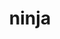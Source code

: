 ---
title: "ninja"
layout: cache
categories: [package, develop]
meta: {"compilers": ["apple-clang@=16.0.0", "gcc@=10.2.1", "gcc@=10.5.0", "gcc@=11.1.0", "gcc@=11.4.0", "gcc@=12.3.0", "gcc@=13.2.0", "gcc@=13.3.0", "gcc@=7.3.1", "gcc@=7.5.0", "gcc@=9.4.0", "oneapi@=2024.2.1"], "num_specs": 176, "num_specs_by_stack": {"aws-isc": 2, "aws-isc-aarch64": 2, "data-vis-sdk": 4, "developer-tools": 4, "developer-tools-aarch64-linux-gnu": 3, "developer-tools-darwin": 3, "developer-tools-manylinux2014": 1, "developer-tools-x86_64_v3-linux-gnu": 3, "e4s": 24, "e4s-neoverse-v2": 16, "e4s-neoverse_v1": 10, "e4s-oneapi": 20, "e4s-power": 4, "e4s-rocm-external": 8, "gpu-tests": 15, "hep": 8, "ml-darwin-aarch64-mps": 12, "ml-linux-aarch64-cpu": 16, "ml-linux-aarch64-cuda": 16, "ml-linux-x86_64-cpu": 16, "ml-linux-x86_64-cuda": 16, "ml-linux-x86_64-rocm": 16, "radiuss": 12, "root": 176, "tutorial": 12}, "oss": ["amzn2", "centos7", "rhel8", "sequoia", "ubuntu18.04", "ubuntu20.04", "ubuntu22.04", "ubuntu24.04"], "platforms": ["darwin", "linux"], "stacks": ["aws-isc", "aws-isc-aarch64", "data-vis-sdk", "developer-tools", "developer-tools-aarch64-linux-gnu", "developer-tools-darwin", "developer-tools-manylinux2014", "developer-tools-x86_64_v3-linux-gnu", "e4s", "e4s-neoverse-v2", "e4s-neoverse_v1", "e4s-oneapi", "e4s-power", "e4s-rocm-external", "gpu-tests", "hep", "ml-darwin-aarch64-mps", "ml-linux-aarch64-cpu", "ml-linux-aarch64-cuda", "ml-linux-x86_64-cpu", "ml-linux-x86_64-cuda", "ml-linux-x86_64-rocm", "radiuss", "root", "tutorial"], "targets": ["aarch64", "neoverse_v1", "neoverse_v2", "ppc64le", "x86_64_v3"], "versions": ["1.11.1", "1.12.0", "1.12.1"]}
spec_details: [{"compiler": "gcc@=11.4.0", "hash": "2anl7jgqnapmew7paycbtbt73eiuy7js", "os": "ubuntu22.04", "platform": "linux", "size": "-", "stacks": ["e4s-neoverse-v2", "root"], "target": "neoverse_v2", "variants": ["build_system=generic", "patches=93f4bb3", "+re2c"], "versions": ["1.12.1"]}, {"compiler": "gcc@=11.4.0", "hash": "2chhzlo446qybd2doucdmdsl3xda6zia", "os": "ubuntu22.04", "platform": "linux", "size": "-", "stacks": ["e4s", "e4s-rocm-external", "root", "tutorial"], "target": "x86_64_v3", "variants": ["build_system=generic", "patches=93f4bb3", "+re2c"], "versions": ["1.12.1"]}, {"compiler": "oneapi@=2024.2.1", "hash": "2eg3pyrex6n6zgxrm5i3y26p5rdvmfye", "os": "ubuntu22.04", "platform": "linux", "size": "-", "stacks": ["e4s-oneapi", "root"], "target": "x86_64_v3", "variants": ["build_system=generic", "patches=93f4bb3", "+re2c"], "versions": ["1.12.1"]}, {"compiler": "gcc@=11.4.0", "hash": "2frwtparjuotbu4eml2gqyzx5zbewvj7", "os": "ubuntu22.04", "platform": "linux", "size": "-", "stacks": ["e4s-neoverse-v2", "root"], "target": "neoverse_v2", "variants": ["build_system=generic", "patches=93f4bb3", "+re2c"], "versions": ["1.12.1"]}, {"compiler": "gcc@=9.4.0", "hash": "2lducuohvklwqekxpijhu6p7qliljoe6", "os": "ubuntu20.04", "platform": "linux", "size": "-", "stacks": ["e4s-power", "root"], "target": "ppc64le", "variants": ["build_system=generic", "patches=93f4bb3", "+re2c"], "versions": ["1.12.1"]}, {"compiler": "gcc@=7.5.0", "hash": "2oylbszhmlu6jths5ylzvegnjwj3i3ue", "os": "ubuntu18.04", "platform": "linux", "size": "-", "stacks": ["radiuss", "root"], "target": "x86_64_v3", "variants": ["build_system=generic", "patches=93f4bb3", "+re2c"], "versions": ["1.12.1"]}, {"compiler": "gcc@=11.4.0", "hash": "2rrflzfki575s5ozqpi73ubpnomshpgo", "os": "ubuntu22.04", "platform": "linux", "size": "-", "stacks": ["e4s", "e4s-rocm-external", "root", "tutorial"], "target": "x86_64_v3", "variants": ["build_system=generic", "patches=93f4bb3", "+re2c"], "versions": ["1.12.1"]}, {"compiler": "gcc@=10.2.1", "hash": "2vzc6bloxmxjovgcdg3pbudlvdhx36tt", "os": "centos7", "platform": "linux", "size": "-", "stacks": ["developer-tools-manylinux2014", "root"], "target": "x86_64_v3", "variants": ["build_system=generic", "+re2c"], "versions": ["1.12.1"]}, {"compiler": "gcc@=11.4.0", "hash": "2wmppgwfcffkhx2p6mcmkz3m4jhnbqtd", "os": "ubuntu22.04", "platform": "linux", "size": "-", "stacks": ["e4s", "e4s-rocm-external", "root", "tutorial"], "target": "x86_64_v3", "variants": ["build_system=generic", "patches=93f4bb3", "+re2c"], "versions": ["1.12.1"]}, {"compiler": "gcc@=11.4.0", "hash": "2xd5eg7x6o3tbjoyar2w6ilb3vf5m3ut", "os": "ubuntu22.04", "platform": "linux", "size": "-", "stacks": ["hep", "root"], "target": "x86_64_v3", "variants": ["build_system=generic", "+re2c"], "versions": ["1.11.1"]}, {"compiler": "apple-clang@=16.0.0", "hash": "2zmxwwzovaegad76apxwk6arm4eolcxf", "os": "sequoia", "platform": "darwin", "size": "-", "stacks": ["developer-tools-darwin", "ml-darwin-aarch64-mps", "root"], "target": "aarch64", "variants": ["build_system=generic", "patches=93f4bb3", "+re2c"], "versions": ["1.12.1"]}, {"compiler": "gcc@=11.4.0", "hash": "32v463w5byllbyi3xri43wlolkaqnk53", "os": "ubuntu22.04", "platform": "linux", "size": "-", "stacks": ["e4s-neoverse_v1", "root"], "target": "neoverse_v1", "variants": ["build_system=generic", "+re2c"], "versions": ["1.12.1"]}, {"compiler": "gcc@=7.5.0", "hash": "3kkbtuyprbcnd7fiud2jgxqnmpjmtnci", "os": "ubuntu18.04", "platform": "linux", "size": "-", "stacks": ["radiuss", "root"], "target": "x86_64_v3", "variants": ["build_system=generic", "patches=93f4bb3", "+re2c"], "versions": ["1.12.1"]}, {"compiler": "gcc@=11.4.0", "hash": "3tnasakam7vyskxlur3uxzk7r2aqm7l6", "os": "ubuntu22.04", "platform": "linux", "size": "-", "stacks": ["e4s", "root"], "target": "x86_64_v3", "variants": ["build_system=generic", "patches=93f4bb3", "+re2c"], "versions": ["1.12.1"]}, {"compiler": "gcc@=13.2.0", "hash": "3xnmy6f7d66ysafpulhujurxigxy4zks", "os": "ubuntu24.04", "platform": "linux", "size": "-", "stacks": ["ml-linux-x86_64-cpu", "ml-linux-x86_64-cuda", "ml-linux-x86_64-rocm", "root"], "target": "x86_64_v3", "variants": ["build_system=generic", "patches=93f4bb3", "+re2c"], "versions": ["1.12.1"]}, {"compiler": "gcc@=12.3.0", "hash": "43wxfcesm3hgctgx5urtx3eii5gyswrf", "os": "ubuntu22.04", "platform": "linux", "size": "-", "stacks": ["root", "tutorial"], "target": "x86_64_v3", "variants": ["build_system=generic", "patches=93f4bb3", "+re2c"], "versions": ["1.12.1"]}, {"compiler": "gcc@=11.1.0", "hash": "44avfsjbaj3mukhb323zyg33sdnrbe36", "os": "ubuntu20.04", "platform": "linux", "size": "-", "stacks": ["gpu-tests", "root"], "target": "x86_64_v3", "variants": ["build_system=generic", "+re2c"], "versions": ["1.11.1"]}, {"compiler": "gcc@=11.4.0", "hash": "4ggyu2lpylwvsbr3jbcttnaftszwhqvn", "os": "ubuntu22.04", "platform": "linux", "size": "-", "stacks": ["e4s", "root"], "target": "x86_64_v3", "variants": ["build_system=generic", "patches=93f4bb3", "+re2c"], "versions": ["1.12.1"]}, {"compiler": "gcc@=11.1.0", "hash": "4niopforue6geuanbosjviw5n6s7j4ck", "os": "ubuntu20.04", "platform": "linux", "size": "-", "stacks": ["gpu-tests", "root"], "target": "x86_64_v3", "variants": ["build_system=generic", "+re2c"], "versions": ["1.11.1"]}, {"compiler": "gcc@=11.1.0", "hash": "4u5mi4dbqcnznqqyhhrd2zas2fkorpow", "os": "ubuntu20.04", "platform": "linux", "size": "-", "stacks": ["gpu-tests", "root"], "target": "x86_64_v3", "variants": ["build_system=generic", "+re2c"], "versions": ["1.11.1"]}, {"compiler": "gcc@=11.4.0", "hash": "4y34giv2z52w2dadaaewhvwzr5aboipl", "os": "ubuntu22.04", "platform": "linux", "size": "-", "stacks": ["e4s", "root"], "target": "x86_64_v3", "variants": ["build_system=generic", "patches=93f4bb3", "+re2c"], "versions": ["1.12.1"]}, {"compiler": "gcc@=7.3.1", "hash": "5yemoqmo6xxr5egooj2lbcwppdohmsiw", "os": "amzn2", "platform": "linux", "size": "-", "stacks": ["aws-isc-aarch64", "root"], "target": "aarch64", "variants": ["build_system=generic", "patches=93f4bb3", "+re2c"], "versions": ["1.12.1"]}, {"compiler": "gcc@=11.1.0", "hash": "5zqxibhwtiyzj7g3wo2wav3bo3mozlkr", "os": "ubuntu20.04", "platform": "linux", "size": "-", "stacks": ["gpu-tests", "root"], "target": "x86_64_v3", "variants": ["build_system=generic", "+re2c"], "versions": ["1.11.1"]}, {"compiler": "gcc@=7.5.0", "hash": "72bvhnxd2hl2tzo2xymw63t4vh53q5q5", "os": "ubuntu18.04", "platform": "linux", "size": "-", "stacks": ["radiuss", "root"], "target": "x86_64_v3", "variants": ["build_system=generic", "patches=93f4bb3", "+re2c"], "versions": ["1.12.1"]}, {"compiler": "gcc@=7.5.0", "hash": "7ki5ox5rkuurvlnxrocegfiioddiozka", "os": "ubuntu18.04", "platform": "linux", "size": "-", "stacks": ["radiuss", "root"], "target": "x86_64_v3", "variants": ["build_system=generic", "patches=93f4bb3", "+re2c"], "versions": ["1.12.1"]}, {"compiler": "gcc@=7.5.0", "hash": "7o6g2tinoqsivfqasqqsgxsbk4bn7qbe", "os": "ubuntu18.04", "platform": "linux", "size": "-", "stacks": ["developer-tools", "root"], "target": "x86_64_v3", "variants": ["build_system=generic", "+re2c"], "versions": ["1.12.0"]}, {"compiler": "gcc@=13.2.0", "hash": "7pnq5gyxkh2pb3twexdvrmqgfc5p2ewj", "os": "ubuntu24.04", "platform": "linux", "size": "-", "stacks": ["ml-linux-x86_64-cpu", "ml-linux-x86_64-cuda", "ml-linux-x86_64-rocm", "root"], "target": "x86_64_v3", "variants": ["build_system=generic", "patches=93f4bb3", "+re2c"], "versions": ["1.12.1"]}, {"compiler": "apple-clang@=16.0.0", "hash": "7vep62ivcnujrqz7cwuh4dh446kyfvai", "os": "sequoia", "platform": "darwin", "size": "-", "stacks": ["ml-darwin-aarch64-mps", "root"], "target": "aarch64", "variants": ["build_system=generic", "patches=93f4bb3", "+re2c"], "versions": ["1.12.1"]}, {"compiler": "gcc@=11.1.0", "hash": "7z2ljprwg7mz2f62igopnt57qnul2zpf", "os": "ubuntu20.04", "platform": "linux", "size": "-", "stacks": ["gpu-tests", "root"], "target": "x86_64_v3", "variants": ["build_system=generic", "+re2c"], "versions": ["1.11.1"]}, {"compiler": "gcc@=11.4.0", "hash": "a65qis4dp63bv3atnp6njmf7locexldk", "os": "ubuntu22.04", "platform": "linux", "size": "-", "stacks": ["e4s", "root"], "target": "x86_64_v3", "variants": ["build_system=generic", "patches=93f4bb3", "+re2c"], "versions": ["1.12.1"]}, {"compiler": "gcc@=12.3.0", "hash": "a6rf547ypnerxf6ucfi2lobo7w4zow2r", "os": "ubuntu22.04", "platform": "linux", "size": "-", "stacks": ["root", "tutorial"], "target": "x86_64_v3", "variants": ["build_system=generic", "patches=93f4bb3", "+re2c"], "versions": ["1.12.1"]}, {"compiler": "gcc@=13.2.0", "hash": "afx5hqvysq4k5iwwo2klzbjycl7kqxev", "os": "ubuntu24.04", "platform": "linux", "size": "-", "stacks": ["ml-linux-x86_64-cpu", "ml-linux-x86_64-cuda", "ml-linux-x86_64-rocm", "root"], "target": "x86_64_v3", "variants": ["build_system=generic", "patches=93f4bb3", "+re2c"], "versions": ["1.12.1"]}, {"compiler": "gcc@=13.2.0", "hash": "ajelfyw463e7b4fv334shakvl5kud4ca", "os": "ubuntu24.04", "platform": "linux", "size": "-", "stacks": ["ml-linux-aarch64-cpu", "ml-linux-aarch64-cuda", "root"], "target": "aarch64", "variants": ["build_system=generic", "patches=93f4bb3", "+re2c"], "versions": ["1.12.1"]}, {"compiler": "gcc@=11.1.0", "hash": "am2u5fcpm4b4zvzvitw5fidyfephvhip", "os": "ubuntu20.04", "platform": "linux", "size": "-", "stacks": ["gpu-tests", "root"], "target": "x86_64_v3", "variants": ["build_system=generic", "+re2c"], "versions": ["1.11.1"]}, {"compiler": "gcc@=11.4.0", "hash": "axzdv2ude2caypzywysim4ehhscmup4b", "os": "ubuntu22.04", "platform": "linux", "size": "-", "stacks": ["e4s", "root"], "target": "x86_64_v3", "variants": ["build_system=generic", "patches=93f4bb3", "+re2c"], "versions": ["1.12.1"]}, {"compiler": "gcc@=13.2.0", "hash": "b3euj3n2rxhi5g5qkompwaen4ui3a356", "os": "ubuntu24.04", "platform": "linux", "size": "-", "stacks": ["ml-linux-x86_64-cpu", "ml-linux-x86_64-cuda", "ml-linux-x86_64-rocm", "root"], "target": "x86_64_v3", "variants": ["build_system=generic", "patches=93f4bb3", "+re2c"], "versions": ["1.12.1"]}, {"compiler": "gcc@=13.3.0", "hash": "bgcj52yzdnxs652wioegpe5mzlot65vo", "os": "rhel8", "platform": "linux", "size": "-", "stacks": ["developer-tools-aarch64-linux-gnu", "root"], "target": "aarch64", "variants": ["build_system=generic", "patches=93f4bb3", "+re2c"], "versions": ["1.12.1"]}, {"compiler": "gcc@=11.4.0", "hash": "binssknmcq7h3zzxeftban2d7mzmp4kn", "os": "ubuntu22.04", "platform": "linux", "size": "-", "stacks": ["e4s-neoverse-v2", "root"], "target": "neoverse_v2", "variants": ["build_system=generic", "patches=93f4bb3", "+re2c"], "versions": ["1.12.1"]}, {"compiler": "gcc@=11.4.0", "hash": "boevss3a7q53iriaututjvt2m42ecnmi", "os": "ubuntu22.04", "platform": "linux", "size": "-", "stacks": ["e4s-neoverse-v2", "root"], "target": "neoverse_v2", "variants": ["build_system=generic", "patches=93f4bb3", "+re2c"], "versions": ["1.12.1"]}, {"compiler": "oneapi@=2024.2.1", "hash": "bvahf37c6hqla3kqyvtw3kwwtxazuim4", "os": "ubuntu22.04", "platform": "linux", "size": "-", "stacks": ["e4s-oneapi", "root"], "target": "x86_64_v3", "variants": ["build_system=generic", "patches=93f4bb3", "+re2c"], "versions": ["1.12.1"]}, {"compiler": "oneapi@=2024.2.1", "hash": "bzzreqjkfp6e2a2y7trpu6sdu4zrapxi", "os": "ubuntu22.04", "platform": "linux", "size": "-", "stacks": ["e4s-oneapi", "root"], "target": "x86_64_v3", "variants": ["build_system=generic", "patches=93f4bb3", "+re2c"], "versions": ["1.12.1"]}, {"compiler": "gcc@=11.4.0", "hash": "c7vlp2lfxsxp3ne3nxypdxeuco6xn66e", "os": "ubuntu22.04", "platform": "linux", "size": "-", "stacks": ["e4s", "root"], "target": "x86_64_v3", "variants": ["build_system=generic", "patches=93f4bb3", "+re2c"], "versions": ["1.12.1"]}, {"compiler": "gcc@=11.4.0", "hash": "cgaq7ofub7riax2ymqvyqlwbnw53o26f", "os": "ubuntu22.04", "platform": "linux", "size": "-", "stacks": ["e4s-neoverse_v1", "root"], "target": "neoverse_v1", "variants": ["build_system=generic", "+re2c"], "versions": ["1.12.1"]}, {"compiler": "gcc@=13.3.0", "hash": "cgg5y3hq4zcufmamrhndrfah2p25nja3", "os": "rhel8", "platform": "linux", "size": "-", "stacks": ["developer-tools-aarch64-linux-gnu", "root"], "target": "aarch64", "variants": ["build_system=generic", "patches=93f4bb3", "+re2c"], "versions": ["1.12.1"]}, {"compiler": "gcc@=10.5.0", "hash": "chxn3vzy6uiju7wprqz4bplm37mzo2id", "os": "centos7", "platform": "linux", "size": "-", "stacks": ["developer-tools-x86_64_v3-linux-gnu", "root"], "target": "x86_64_v3", "variants": ["build_system=generic", "patches=93f4bb3", "+re2c"], "versions": ["1.12.1"]}, {"compiler": "gcc@=11.4.0", "hash": "cu2fdgagjoyg2xkdwzyqiihvkuujrgua", "os": "ubuntu22.04", "platform": "linux", "size": "-", "stacks": ["e4s", "root"], "target": "x86_64_v3", "variants": ["build_system=generic", "patches=93f4bb3", "+re2c"], "versions": ["1.12.1"]}, {"compiler": "gcc@=7.3.1", "hash": "cwrass2rsp43xwzq57kduwsqswpzvds4", "os": "amzn2", "platform": "linux", "size": "-", "stacks": ["aws-isc-aarch64", "root"], "target": "aarch64", "variants": ["build_system=generic", "patches=93f4bb3", "+re2c"], "versions": ["1.12.1"]}, {"compiler": "gcc@=13.2.0", "hash": "cymsy4sqj5hfuwrlqh3bz2rpfvrcads3", "os": "ubuntu24.04", "platform": "linux", "size": "-", "stacks": ["ml-linux-aarch64-cpu", "ml-linux-aarch64-cuda", "root"], "target": "aarch64", "variants": ["build_system=generic", "patches=93f4bb3", "+re2c"], "versions": ["1.12.1"]}, {"compiler": "gcc@=11.4.0", "hash": "d2nxeluhxzly7mhuleaofpxhv3mkst4r", "os": "ubuntu22.04", "platform": "linux", "size": "-", "stacks": ["e4s-neoverse-v2", "root"], "target": "neoverse_v2", "variants": ["build_system=generic", "patches=93f4bb3", "+re2c"], "versions": ["1.12.1"]}, {"compiler": "oneapi@=2024.2.1", "hash": "d5br4g4idsqglvectv2dovieln4o5doi", "os": "ubuntu22.04", "platform": "linux", "size": "-", "stacks": ["e4s-oneapi", "root"], "target": "x86_64_v3", "variants": ["build_system=generic", "patches=93f4bb3", "+re2c"], "versions": ["1.12.1"]}, {"compiler": "gcc@=7.5.0", "hash": "dhocgu2y3fgn5urrkajs5stlkxefchxl", "os": "ubuntu18.04", "platform": "linux", "size": "-", "stacks": ["radiuss", "root"], "target": "x86_64_v3", "variants": ["build_system=generic", "patches=93f4bb3", "+re2c"], "versions": ["1.12.1"]}, {"compiler": "gcc@=11.4.0", "hash": "dnhu6u67t3j3tjke7oqa25mzsqm2gqhl", "os": "ubuntu22.04", "platform": "linux", "size": "-", "stacks": ["e4s-neoverse-v2", "root"], "target": "neoverse_v2", "variants": ["build_system=generic", "patches=93f4bb3", "+re2c"], "versions": ["1.12.1"]}, {"compiler": "gcc@=13.2.0", "hash": "dq34ukbnh47cq3bwwtj46lzncrho4xml", "os": "ubuntu24.04", "platform": "linux", "size": "-", "stacks": ["ml-linux-aarch64-cpu", "ml-linux-aarch64-cuda", "root"], "target": "aarch64", "variants": ["build_system=generic", "patches=93f4bb3", "+re2c"], "versions": ["1.12.1"]}, {"compiler": "gcc@=13.2.0", "hash": "dxrdto7oprfmvjkqccphs7yzrkcuow3c", "os": "ubuntu24.04", "platform": "linux", "size": "-", "stacks": ["ml-linux-x86_64-cpu", "ml-linux-x86_64-cuda", "ml-linux-x86_64-rocm", "root"], "target": "x86_64_v3", "variants": ["build_system=generic", "patches=93f4bb3", "+re2c"], "versions": ["1.12.1"]}, {"compiler": "gcc@=13.2.0", "hash": "e4ejcnjiig6uiec5fr2k2mmtzqmfftbm", "os": "ubuntu24.04", "platform": "linux", "size": "-", "stacks": ["ml-linux-x86_64-cpu", "ml-linux-x86_64-cuda", "ml-linux-x86_64-rocm", "root"], "target": "x86_64_v3", "variants": ["build_system=generic", "patches=93f4bb3", "+re2c"], "versions": ["1.12.1"]}, {"compiler": "gcc@=11.1.0", "hash": "e6hybvp55ttjoe3hj2insb226vsebcnq", "os": "ubuntu20.04", "platform": "linux", "size": "-", "stacks": ["data-vis-sdk", "root"], "target": "x86_64_v3", "variants": ["build_system=generic", "patches=93f4bb3", "+re2c"], "versions": ["1.12.1"]}, {"compiler": "gcc@=11.4.0", "hash": "e6kk4w555y4jfuubu3sa3rzn2kwcotgc", "os": "ubuntu22.04", "platform": "linux", "size": "-", "stacks": ["e4s-neoverse_v1", "root"], "target": "neoverse_v1", "variants": ["build_system=generic", "+re2c"], "versions": ["1.12.1"]}, {"compiler": "gcc@=7.5.0", "hash": "ea2pmsx24lb3shit5m63wfiainxobjpx", "os": "ubuntu18.04", "platform": "linux", "size": "-", "stacks": ["radiuss", "root"], "target": "x86_64_v3", "variants": ["build_system=generic", "patches=93f4bb3", "+re2c"], "versions": ["1.12.1"]}, {"compiler": "gcc@=9.4.0", "hash": "ebkt3a4hqd6uxynigrabskrlcsgrvz4i", "os": "ubuntu20.04", "platform": "linux", "size": "-", "stacks": ["e4s-power", "root"], "target": "ppc64le", "variants": ["build_system=generic", "patches=93f4bb3", "+re2c"], "versions": ["1.12.1"]}, {"compiler": "gcc@=11.1.0", "hash": "eisrydhcx5rv34o36es66usqny6cypmq", "os": "ubuntu20.04", "platform": "linux", "size": "-", "stacks": ["gpu-tests", "root"], "target": "x86_64_v3", "variants": ["build_system=generic", "+re2c"], "versions": ["1.11.1"]}, {"compiler": "gcc@=12.3.0", "hash": "er3ve7uyrnglmonfral45isbamg272o5", "os": "ubuntu22.04", "platform": "linux", "size": "-", "stacks": ["root", "tutorial"], "target": "x86_64_v3", "variants": ["build_system=generic", "patches=93f4bb3", "+re2c"], "versions": ["1.12.1"]}, {"compiler": "gcc@=13.2.0", "hash": "esy2s3bn7isjsngdd7xg4nv3pqi5agt7", "os": "ubuntu24.04", "platform": "linux", "size": "-", "stacks": ["ml-linux-x86_64-cpu", "ml-linux-x86_64-cuda", "ml-linux-x86_64-rocm", "root"], "target": "x86_64_v3", "variants": ["build_system=generic", "patches=93f4bb3", "+re2c"], "versions": ["1.12.1"]}, {"compiler": "gcc@=13.2.0", "hash": "f46nc4vymggenr5z65rq43yszuhfptj7", "os": "ubuntu24.04", "platform": "linux", "size": "-", "stacks": ["ml-linux-aarch64-cpu", "ml-linux-aarch64-cuda", "root"], "target": "aarch64", "variants": ["build_system=generic", "patches=93f4bb3", "+re2c"], "versions": ["1.12.1"]}, {"compiler": "gcc@=11.4.0", "hash": "f6p2qpckifmcshvu6rvseaye434e6wxt", "os": "ubuntu22.04", "platform": "linux", "size": "-", "stacks": ["e4s", "root"], "target": "x86_64_v3", "variants": ["build_system=generic", "patches=93f4bb3", "+re2c"], "versions": ["1.12.1"]}, {"compiler": "gcc@=13.2.0", "hash": "f7jg3hfzjldabmjvxacwqq2nlqnkhu33", "os": "ubuntu24.04", "platform": "linux", "size": "-", "stacks": ["ml-linux-aarch64-cpu", "ml-linux-aarch64-cuda", "root"], "target": "aarch64", "variants": ["build_system=generic", "patches=93f4bb3", "+re2c"], "versions": ["1.12.1"]}, {"compiler": "gcc@=13.2.0", "hash": "few3x47bnmvnjgmynbek4ukcpzxvnpc3", "os": "ubuntu24.04", "platform": "linux", "size": "-", "stacks": ["ml-linux-aarch64-cpu", "ml-linux-aarch64-cuda", "root"], "target": "aarch64", "variants": ["build_system=generic", "patches=93f4bb3", "+re2c"], "versions": ["1.12.1"]}, {"compiler": "oneapi@=2024.2.1", "hash": "fkuf4vsyzk2dtwprlkwe575bbsw6rry7", "os": "ubuntu22.04", "platform": "linux", "size": "-", "stacks": ["e4s-oneapi", "root"], "target": "x86_64_v3", "variants": ["build_system=generic", "patches=93f4bb3", "+re2c"], "versions": ["1.12.1"]}, {"compiler": "gcc@=11.1.0", "hash": "fo4sz6kaydpcw2dfm4cmilf2fkx2ugmr", "os": "ubuntu20.04", "platform": "linux", "size": "-", "stacks": ["gpu-tests", "root"], "target": "x86_64_v3", "variants": ["build_system=generic", "+re2c"], "versions": ["1.11.1"]}, {"compiler": "gcc@=7.5.0", "hash": "ggpxoy5ejumjvlc2vgymh3udsa6nfjrl", "os": "ubuntu18.04", "platform": "linux", "size": "-", "stacks": ["radiuss", "root"], "target": "x86_64_v3", "variants": ["build_system=generic", "patches=93f4bb3", "+re2c"], "versions": ["1.12.1"]}, {"compiler": "gcc@=7.5.0", "hash": "gn3a7uph64ta55uzl4qo73ukor2r4jei", "os": "ubuntu18.04", "platform": "linux", "size": "-", "stacks": ["radiuss", "root"], "target": "x86_64_v3", "variants": ["build_system=generic", "patches=93f4bb3", "+re2c"], "versions": ["1.12.1"]}, {"compiler": "gcc@=11.4.0", "hash": "grzdtj325t47vzolfwncb2pszbvffcm4", "os": "ubuntu22.04", "platform": "linux", "size": "-", "stacks": ["e4s", "root"], "target": "x86_64_v3", "variants": ["build_system=generic", "patches=93f4bb3", "+re2c"], "versions": ["1.12.1"]}, {"compiler": "gcc@=7.3.1", "hash": "gv4k7gjrfsc3tzbiiym6xshmcaeh3b7k", "os": "amzn2", "platform": "linux", "size": "-", "stacks": ["aws-isc", "root"], "target": "x86_64_v3", "variants": ["build_system=generic", "patches=93f4bb3", "+re2c"], "versions": ["1.12.1"]}, {"compiler": "gcc@=13.3.0", "hash": "hdgs7a7zsuwp5bv2fwv5xskydutjz5wp", "os": "rhel8", "platform": "linux", "size": "-", "stacks": ["developer-tools-aarch64-linux-gnu", "root"], "target": "aarch64", "variants": ["build_system=generic", "patches=93f4bb3", "+re2c"], "versions": ["1.12.1"]}, {"compiler": "gcc@=11.4.0", "hash": "hh3xzmxxa7w2w2g7rbmrzxdvvoqc2z47", "os": "ubuntu22.04", "platform": "linux", "size": "-", "stacks": ["e4s", "root"], "target": "x86_64_v3", "variants": ["build_system=generic", "patches=93f4bb3", "+re2c"], "versions": ["1.12.1"]}, {"compiler": "gcc@=11.1.0", "hash": "hmokrudtgn2e53blzidravzekdchom53", "os": "ubuntu20.04", "platform": "linux", "size": "-", "stacks": ["data-vis-sdk", "root"], "target": "x86_64_v3", "variants": ["build_system=generic", "patches=93f4bb3", "+re2c"], "versions": ["1.12.1"]}, {"compiler": "gcc@=11.4.0", "hash": "hoeed2prrz34ymhtpxeqs7reegewkhc2", "os": "ubuntu22.04", "platform": "linux", "size": "-", "stacks": ["e4s", "root"], "target": "x86_64_v3", "variants": ["build_system=generic", "patches=93f4bb3", "+re2c"], "versions": ["1.12.1"]}, {"compiler": "gcc@=13.2.0", "hash": "hrbfaoqhbgqllb5zzqseuk4do7g6xfpd", "os": "ubuntu24.04", "platform": "linux", "size": "-", "stacks": ["ml-linux-aarch64-cpu", "ml-linux-aarch64-cuda", "root"], "target": "aarch64", "variants": ["build_system=generic", "patches=93f4bb3", "+re2c"], "versions": ["1.12.1"]}, {"compiler": "gcc@=7.5.0", "hash": "i7tks3n3edxpzh7ruvfax47tkal6gct4", "os": "ubuntu18.04", "platform": "linux", "size": "-", "stacks": ["developer-tools", "root"], "target": "x86_64_v3", "variants": ["build_system=generic", "+re2c"], "versions": ["1.12.0"]}, {"compiler": "gcc@=11.4.0", "hash": "idybakaiu4i4owz4ze2n2uuj6qu3f6nx", "os": "ubuntu22.04", "platform": "linux", "size": "-", "stacks": ["e4s-neoverse-v2", "root"], "target": "neoverse_v2", "variants": ["build_system=generic", "patches=93f4bb3", "+re2c"], "versions": ["1.12.1"]}, {"compiler": "gcc@=7.5.0", "hash": "iiabpxi6kfqib5g2fm2ypdyvytwzhykc", "os": "ubuntu18.04", "platform": "linux", "size": "-", "stacks": ["radiuss", "root"], "target": "x86_64_v3", "variants": ["build_system=generic", "patches=93f4bb3", "+re2c"], "versions": ["1.12.1"]}, {"compiler": "gcc@=13.2.0", "hash": "im7lwnor6fiizt4bxwr25xv5rdvw76wz", "os": "ubuntu24.04", "platform": "linux", "size": "-", "stacks": ["ml-linux-aarch64-cpu", "ml-linux-aarch64-cuda", "root"], "target": "aarch64", "variants": ["build_system=generic", "patches=93f4bb3", "+re2c"], "versions": ["1.12.1"]}, {"compiler": "oneapi@=2024.2.1", "hash": "iyvsxpziuak6mec3ky6oxi2nkqdnaajp", "os": "ubuntu22.04", "platform": "linux", "size": "-", "stacks": ["e4s-oneapi", "root"], "target": "x86_64_v3", "variants": ["build_system=generic", "patches=93f4bb3", "+re2c"], "versions": ["1.12.1"]}, {"compiler": "gcc@=11.4.0", "hash": "j4avpfr3daflka2aq2v5qix5aowi26rg", "os": "ubuntu22.04", "platform": "linux", "size": "-", "stacks": ["e4s-neoverse_v1", "root"], "target": "neoverse_v1", "variants": ["build_system=generic", "+re2c"], "versions": ["1.12.1"]}, {"compiler": "gcc@=11.1.0", "hash": "jed2f64e76lsoqnokt3an4qlx7mf5xlh", "os": "ubuntu20.04", "platform": "linux", "size": "-", "stacks": ["data-vis-sdk", "root"], "target": "x86_64_v3", "variants": ["build_system=generic", "patches=93f4bb3", "+re2c"], "versions": ["1.12.1"]}, {"compiler": "gcc@=13.2.0", "hash": "jetbo73x5luzgdhnavyh7ypqelljlcxk", "os": "ubuntu24.04", "platform": "linux", "size": "-", "stacks": ["ml-linux-x86_64-cpu", "ml-linux-x86_64-cuda", "ml-linux-x86_64-rocm", "root"], "target": "x86_64_v3", "variants": ["build_system=generic", "patches=93f4bb3", "+re2c"], "versions": ["1.12.1"]}, {"compiler": "gcc@=11.4.0", "hash": "jovuvfzbnjtcm52xu5im7tgwyy4ewz6e", "os": "ubuntu22.04", "platform": "linux", "size": "-", "stacks": ["e4s", "e4s-rocm-external", "root", "tutorial"], "target": "x86_64_v3", "variants": ["build_system=generic", "patches=93f4bb3", "+re2c"], "versions": ["1.12.1"]}, {"compiler": "gcc@=11.4.0", "hash": "jpoxhbrwd5bkmj3ftopsvnt75jcmoo6d", "os": "ubuntu22.04", "platform": "linux", "size": "-", "stacks": ["e4s-neoverse-v2", "root"], "target": "neoverse_v2", "variants": ["build_system=generic", "patches=93f4bb3", "+re2c"], "versions": ["1.12.1"]}, {"compiler": "oneapi@=2024.2.1", "hash": "jvsekb5ivq67pbyfeurtvrysnhcbmajq", "os": "ubuntu22.04", "platform": "linux", "size": "-", "stacks": ["e4s-oneapi", "root"], "target": "x86_64_v3", "variants": ["build_system=generic", "patches=93f4bb3", "+re2c"], "versions": ["1.12.1"]}, {"compiler": "gcc@=11.4.0", "hash": "k4k3hghaaevzupa6bjy67kfaan7hoyns", "os": "ubuntu22.04", "platform": "linux", "size": "-", "stacks": ["e4s-neoverse_v1", "root"], "target": "neoverse_v1", "variants": ["build_system=generic", "+re2c"], "versions": ["1.12.1"]}, {"compiler": "gcc@=13.2.0", "hash": "kekapdwudjgp42udv4xq7ulaqvuzfwp7", "os": "ubuntu24.04", "platform": "linux", "size": "-", "stacks": ["ml-linux-aarch64-cpu", "ml-linux-aarch64-cuda", "root"], "target": "aarch64", "variants": ["build_system=generic", "patches=93f4bb3", "+re2c"], "versions": ["1.12.1"]}, {"compiler": "apple-clang@=16.0.0", "hash": "kye6boorcnjsma47uex2ecu3ruigd3cx", "os": "sequoia", "platform": "darwin", "size": "-", "stacks": ["ml-darwin-aarch64-mps", "root"], "target": "aarch64", "variants": ["build_system=generic", "patches=93f4bb3", "+re2c"], "versions": ["1.12.1"]}, {"compiler": "oneapi@=2024.2.1", "hash": "lckkwjywbkbghwsak5efhdk6ariurjbx", "os": "ubuntu22.04", "platform": "linux", "size": "-", "stacks": ["e4s-oneapi", "root"], "target": "x86_64_v3", "variants": ["build_system=generic", "patches=93f4bb3", "+re2c"], "versions": ["1.12.1"]}, {"compiler": "gcc@=7.3.1", "hash": "li27vajb5ha6z2u6gxdmyeqnzwxn65la", "os": "amzn2", "platform": "linux", "size": "-", "stacks": ["aws-isc", "root"], "target": "x86_64_v3", "variants": ["build_system=generic", "patches=93f4bb3", "+re2c"], "versions": ["1.12.1"]}, {"compiler": "gcc@=13.2.0", "hash": "ljj4qggmv6ne6gtjmokqucfo544uynf6", "os": "ubuntu24.04", "platform": "linux", "size": "-", "stacks": ["ml-linux-aarch64-cpu", "ml-linux-aarch64-cuda", "root"], "target": "aarch64", "variants": ["build_system=generic", "patches=93f4bb3", "+re2c"], "versions": ["1.12.1"]}, {"compiler": "gcc@=13.2.0", "hash": "ll3dhma2rxtu2g3tx5e6pok4dyxbf5yw", "os": "ubuntu24.04", "platform": "linux", "size": "-", "stacks": ["ml-linux-aarch64-cpu", "ml-linux-aarch64-cuda", "root"], "target": "aarch64", "variants": ["build_system=generic", "patches=93f4bb3", "+re2c"], "versions": ["1.12.1"]}, {"compiler": "gcc@=11.1.0", "hash": "lofqrkrfo4ks5wm72qfzcjf5yzbo36ye", "os": "ubuntu20.04", "platform": "linux", "size": "-", "stacks": ["gpu-tests", "root"], "target": "x86_64_v3", "variants": ["build_system=generic", "+re2c"], "versions": ["1.11.1"]}, {"compiler": "gcc@=13.2.0", "hash": "lqa5y2cwcg3xp6c7shozilnilmvk4uw7", "os": "ubuntu24.04", "platform": "linux", "size": "-", "stacks": ["ml-linux-aarch64-cpu", "ml-linux-aarch64-cuda", "root"], "target": "aarch64", "variants": ["build_system=generic", "patches=93f4bb3", "+re2c"], "versions": ["1.12.1"]}, {"compiler": "gcc@=11.4.0", "hash": "lvythc34jjgkinkbeelab2mugyr72x6i", "os": "ubuntu22.04", "platform": "linux", "size": "-", "stacks": ["e4s-neoverse-v2", "root"], "target": "neoverse_v2", "variants": ["build_system=generic", "patches=93f4bb3", "+re2c"], "versions": ["1.12.1"]}, {"compiler": "apple-clang@=16.0.0", "hash": "lzazftixaafbkzrpbs6dvxlyedjthfmx", "os": "sequoia", "platform": "darwin", "size": "-", "stacks": ["ml-darwin-aarch64-mps", "root"], "target": "aarch64", "variants": ["build_system=generic", "patches=93f4bb3", "+re2c"], "versions": ["1.12.1"]}, {"compiler": "gcc@=11.4.0", "hash": "lzv66j76bk42r5edq5tuzby7rvbb2jfi", "os": "ubuntu22.04", "platform": "linux", "size": "-", "stacks": ["hep", "root"], "target": "x86_64_v3", "variants": ["build_system=generic", "+re2c"], "versions": ["1.11.1"]}, {"compiler": "oneapi@=2024.2.1", "hash": "m6yowkeju2zr2kgydqqcp3vidr5giahr", "os": "ubuntu22.04", "platform": "linux", "size": "-", "stacks": ["e4s-oneapi", "root"], "target": "x86_64_v3", "variants": ["build_system=generic", "patches=93f4bb3", "+re2c"], "versions": ["1.12.1"]}, {"compiler": "gcc@=11.4.0", "hash": "ml4gxkomk3rnaviedvlr2be7zq7b77tk", "os": "ubuntu22.04", "platform": "linux", "size": "-", "stacks": ["hep", "root"], "target": "x86_64_v3", "variants": ["build_system=generic", "patches=93f4bb3", "+re2c"], "versions": ["1.12.1"]}, {"compiler": "gcc@=13.2.0", "hash": "mnefu7i2emy5xdwsoctjrkzfrwejsxfg", "os": "ubuntu24.04", "platform": "linux", "size": "-", "stacks": ["ml-linux-x86_64-cpu", "ml-linux-x86_64-cuda", "ml-linux-x86_64-rocm", "root"], "target": "x86_64_v3", "variants": ["build_system=generic", "patches=93f4bb3", "+re2c"], "versions": ["1.12.1"]}, {"compiler": "apple-clang@=16.0.0", "hash": "mo3h6oznfwnwuewmhtwdnquqxp7auam5", "os": "sequoia", "platform": "darwin", "size": "-", "stacks": ["developer-tools-darwin", "ml-darwin-aarch64-mps", "root"], "target": "aarch64", "variants": ["build_system=generic", "patches=93f4bb3", "+re2c"], "versions": ["1.12.1"]}, {"compiler": "gcc@=13.2.0", "hash": "mobiws7rcozbouap5pyngarp6eqzrn3i", "os": "ubuntu24.04", "platform": "linux", "size": "-", "stacks": ["ml-linux-x86_64-cpu", "ml-linux-x86_64-cuda", "ml-linux-x86_64-rocm", "root"], "target": "x86_64_v3", "variants": ["build_system=generic", "patches=93f4bb3", "+re2c"], "versions": ["1.12.1"]}, {"compiler": "gcc@=11.4.0", "hash": "mu2guj4j36do5lsddfrhfr5htc2jfjr4", "os": "ubuntu22.04", "platform": "linux", "size": "-", "stacks": ["e4s", "root"], "target": "x86_64_v3", "variants": ["build_system=generic", "patches=93f4bb3", "+re2c"], "versions": ["1.12.1"]}, {"compiler": "gcc@=11.1.0", "hash": "mvj5e7u5lzghzuqielyug3myymahjyxu", "os": "ubuntu20.04", "platform": "linux", "size": "-", "stacks": ["gpu-tests", "root"], "target": "x86_64_v3", "variants": ["build_system=generic", "+re2c"], "versions": ["1.11.1"]}, {"compiler": "gcc@=7.5.0", "hash": "n7qc523fhew7wxjvyipqbel5rwhh7jl2", "os": "ubuntu18.04", "platform": "linux", "size": "-", "stacks": ["developer-tools", "root"], "target": "x86_64_v3", "variants": ["build_system=generic", "+re2c"], "versions": ["1.12.0"]}, {"compiler": "gcc@=11.1.0", "hash": "ncmuepsd4ltc4adsijm2laflbdf3ujdq", "os": "ubuntu20.04", "platform": "linux", "size": "-", "stacks": ["gpu-tests", "root"], "target": "x86_64_v3", "variants": ["build_system=generic", "+re2c"], "versions": ["1.11.1"]}, {"compiler": "gcc@=11.4.0", "hash": "ncsnqlzbc53u2r7ibphvkflotcdveawh", "os": "ubuntu22.04", "platform": "linux", "size": "-", "stacks": ["e4s", "root"], "target": "x86_64_v3", "variants": ["build_system=generic", "patches=93f4bb3", "+re2c"], "versions": ["1.12.1"]}, {"compiler": "gcc@=13.2.0", "hash": "ndanyemv26dfypiwdbsj54sznd5ybuh4", "os": "ubuntu24.04", "platform": "linux", "size": "-", "stacks": ["ml-linux-aarch64-cpu", "ml-linux-aarch64-cuda", "root"], "target": "aarch64", "variants": ["build_system=generic", "patches=93f4bb3", "+re2c"], "versions": ["1.12.1"]}, {"compiler": "gcc@=11.4.0", "hash": "nhayyrdtvtt5rai6wlhfp7vcjbc3qopn", "os": "ubuntu22.04", "platform": "linux", "size": "-", "stacks": ["e4s", "root"], "target": "x86_64_v3", "variants": ["build_system=generic", "patches=93f4bb3", "+re2c"], "versions": ["1.12.1"]}, {"compiler": "gcc@=11.4.0", "hash": "o4qmhpw2zr3z5sc2idfrs5rb4gl3cct2", "os": "ubuntu22.04", "platform": "linux", "size": "-", "stacks": ["hep", "root"], "target": "x86_64_v3", "variants": ["build_system=generic", "+re2c"], "versions": ["1.11.1"]}, {"compiler": "gcc@=11.4.0", "hash": "okrnjk7o2f4m3pi7wlhxx6zkfxzquhbq", "os": "ubuntu22.04", "platform": "linux", "size": "-", "stacks": ["e4s", "e4s-rocm-external", "root", "tutorial"], "target": "x86_64_v3", "variants": ["build_system=generic", "patches=93f4bb3", "+re2c"], "versions": ["1.12.1"]}, {"compiler": "gcc@=13.2.0", "hash": "oyvtens6ma4gslbz5ki5cisomde322lj", "os": "ubuntu24.04", "platform": "linux", "size": "-", "stacks": ["ml-linux-x86_64-cpu", "ml-linux-x86_64-cuda", "ml-linux-x86_64-rocm", "root"], "target": "x86_64_v3", "variants": ["build_system=generic", "patches=93f4bb3", "+re2c"], "versions": ["1.12.1"]}, {"compiler": "gcc@=13.2.0", "hash": "p4lxl5hgb6ctsn4dkhn3endcg6uukvnn", "os": "ubuntu24.04", "platform": "linux", "size": "-", "stacks": ["ml-linux-x86_64-cpu", "ml-linux-x86_64-cuda", "ml-linux-x86_64-rocm", "root"], "target": "x86_64_v3", "variants": ["build_system=generic", "patches=93f4bb3", "+re2c"], "versions": ["1.12.1"]}, {"compiler": "gcc@=11.4.0", "hash": "p6weupqattebnewizm7wevogtv7temo7", "os": "ubuntu22.04", "platform": "linux", "size": "-", "stacks": ["e4s-neoverse-v2", "root"], "target": "neoverse_v2", "variants": ["build_system=generic", "patches=93f4bb3", "+re2c"], "versions": ["1.12.1"]}, {"compiler": "apple-clang@=16.0.0", "hash": "pdaw3nfgkeopxd64onywluorrtfnjxre", "os": "sequoia", "platform": "darwin", "size": "-", "stacks": ["developer-tools-darwin", "ml-darwin-aarch64-mps", "root"], "target": "aarch64", "variants": ["build_system=generic", "patches=93f4bb3", "+re2c"], "versions": ["1.12.1"]}, {"compiler": "apple-clang@=16.0.0", "hash": "pht6zqah5ip76bggknbrcjv4vyi22txf", "os": "sequoia", "platform": "darwin", "size": "-", "stacks": ["ml-darwin-aarch64-mps", "root"], "target": "aarch64", "variants": ["build_system=generic", "patches=93f4bb3", "+re2c"], "versions": ["1.12.1"]}, {"compiler": "oneapi@=2024.2.1", "hash": "pona5pitumvrmk3ic5p2mamzx25ik2gt", "os": "ubuntu22.04", "platform": "linux", "size": "-", "stacks": ["e4s-oneapi", "root"], "target": "x86_64_v3", "variants": ["build_system=generic", "patches=93f4bb3", "+re2c"], "versions": ["1.12.1"]}, {"compiler": "gcc@=11.4.0", "hash": "pr5esbpyez73mau4zjr44t326gimm5l5", "os": "ubuntu22.04", "platform": "linux", "size": "-", "stacks": ["hep", "root"], "target": "x86_64_v3", "variants": ["build_system=generic", "patches=93f4bb3", "+re2c"], "versions": ["1.12.1"]}, {"compiler": "gcc@=11.4.0", "hash": "q5bci6gnrse6t3m4dzrvdaoe6zlcyf6f", "os": "ubuntu22.04", "platform": "linux", "size": "-", "stacks": ["e4s-neoverse_v1", "root"], "target": "neoverse_v1", "variants": ["build_system=generic", "+re2c"], "versions": ["1.12.1"]}, {"compiler": "apple-clang@=16.0.0", "hash": "qdnynpq5ijqfdpbpkc6anscxksdo5ei5", "os": "sequoia", "platform": "darwin", "size": "-", "stacks": ["ml-darwin-aarch64-mps", "root"], "target": "aarch64", "variants": ["build_system=generic", "patches=93f4bb3", "+re2c"], "versions": ["1.12.1"]}, {"compiler": "gcc@=11.4.0", "hash": "qhxep53o2qrungnqgcb36ni27v2z7uhg", "os": "ubuntu22.04", "platform": "linux", "size": "-", "stacks": ["hep", "root"], "target": "x86_64_v3", "variants": ["build_system=generic", "patches=93f4bb3", "+re2c"], "versions": ["1.12.1"]}, {"compiler": "gcc@=11.4.0", "hash": "qitizwilpc723agdfqhtuewlkqzbpg2n", "os": "ubuntu22.04", "platform": "linux", "size": "-", "stacks": ["e4s", "e4s-rocm-external", "root", "tutorial"], "target": "x86_64_v3", "variants": ["build_system=generic", "patches=93f4bb3", "+re2c"], "versions": ["1.12.1"]}, {"compiler": "gcc@=7.5.0", "hash": "qlgctbvxbr3efrcpc6k44x4ba5ckzbfb", "os": "ubuntu18.04", "platform": "linux", "size": "-", "stacks": ["developer-tools", "root"], "target": "x86_64_v3", "variants": ["build_system=generic", "+re2c"], "versions": ["1.12.0"]}, {"compiler": "oneapi@=2024.2.1", "hash": "qqssr26el6xfipuw7jbenkofnlgnre4i", "os": "ubuntu22.04", "platform": "linux", "size": "-", "stacks": ["e4s-oneapi", "root"], "target": "x86_64_v3", "variants": ["build_system=generic", "patches=93f4bb3", "+re2c"], "versions": ["1.12.1"]}, {"compiler": "gcc@=11.4.0", "hash": "rb7rr35hgqnq46ak7i332jz7ztc2fjnb", "os": "ubuntu22.04", "platform": "linux", "size": "-", "stacks": ["e4s", "e4s-rocm-external", "root", "tutorial"], "target": "x86_64_v3", "variants": ["build_system=generic", "patches=93f4bb3", "+re2c"], "versions": ["1.12.1"]}, {"compiler": "gcc@=11.1.0", "hash": "rcgupr23klfwj64i6psqv2fcij3tok66", "os": "ubuntu20.04", "platform": "linux", "size": "-", "stacks": ["gpu-tests", "root"], "target": "x86_64_v3", "variants": ["build_system=generic", "+re2c"], "versions": ["1.11.1"]}, {"compiler": "gcc@=7.5.0", "hash": "rhq7sdwougwppfzzn4azwx4m34w2axed", "os": "ubuntu18.04", "platform": "linux", "size": "-", "stacks": ["radiuss", "root"], "target": "x86_64_v3", "variants": ["build_system=generic", "patches=93f4bb3", "+re2c"], "versions": ["1.12.1"]}, {"compiler": "gcc@=11.4.0", "hash": "rnslwyltcuahfy4zhgcwnf2ihatye6au", "os": "ubuntu22.04", "platform": "linux", "size": "-", "stacks": ["e4s-neoverse-v2", "root"], "target": "neoverse_v2", "variants": ["build_system=generic", "patches=93f4bb3", "+re2c"], "versions": ["1.12.1"]}, {"compiler": "gcc@=11.4.0", "hash": "s5e2ycue4y2o6jpartk3pcsqfunaiide", "os": "ubuntu22.04", "platform": "linux", "size": "-", "stacks": ["e4s", "root"], "target": "x86_64_v3", "variants": ["build_system=generic", "patches=93f4bb3", "+re2c"], "versions": ["1.12.1"]}, {"compiler": "gcc@=11.4.0", "hash": "s6kosvepg6yiwnnn7nlmhnc5zc42bmyo", "os": "ubuntu22.04", "platform": "linux", "size": "-", "stacks": ["e4s-neoverse_v1", "root"], "target": "neoverse_v1", "variants": ["build_system=generic", "+re2c"], "versions": ["1.12.1"]}, {"compiler": "oneapi@=2024.2.1", "hash": "s7eaqi4etzfduvo6gobv23w4rvz3b5hx", "os": "ubuntu22.04", "platform": "linux", "size": "-", "stacks": ["e4s-oneapi", "root"], "target": "x86_64_v3", "variants": ["build_system=generic", "patches=93f4bb3", "+re2c"], "versions": ["1.12.1"]}, {"compiler": "oneapi@=2024.2.1", "hash": "seuanpkt6m3c2x2uohuk5cmepnrsdt2f", "os": "ubuntu22.04", "platform": "linux", "size": "-", "stacks": ["e4s-oneapi", "root"], "target": "x86_64_v3", "variants": ["build_system=generic", "patches=93f4bb3", "+re2c"], "versions": ["1.12.1"]}, {"compiler": "gcc@=10.5.0", "hash": "sftwhbfvugpywxnu3kl2jflwmgplzta6", "os": "centos7", "platform": "linux", "size": "-", "stacks": ["developer-tools-x86_64_v3-linux-gnu", "root"], "target": "x86_64_v3", "variants": ["build_system=generic", "patches=93f4bb3", "+re2c"], "versions": ["1.12.1"]}, {"compiler": "gcc@=7.5.0", "hash": "sgunx6lsg5zhncl6z72ofv76dvsrquri", "os": "ubuntu18.04", "platform": "linux", "size": "-", "stacks": ["radiuss", "root"], "target": "x86_64_v3", "variants": ["build_system=generic", "patches=93f4bb3", "+re2c"], "versions": ["1.12.1"]}, {"compiler": "gcc@=13.2.0", "hash": "svrtyymf5jguyue3o6zbagkoktq2ugaj", "os": "ubuntu24.04", "platform": "linux", "size": "-", "stacks": ["ml-linux-aarch64-cpu", "ml-linux-aarch64-cuda", "root"], "target": "aarch64", "variants": ["build_system=generic", "patches=93f4bb3", "+re2c"], "versions": ["1.12.1"]}, {"compiler": "gcc@=11.1.0", "hash": "tdffwqgkmgfhkrtxcttyko46z4tik2bq", "os": "ubuntu20.04", "platform": "linux", "size": "-", "stacks": ["gpu-tests", "root"], "target": "x86_64_v3", "variants": ["build_system=generic", "+re2c"], "versions": ["1.11.1"]}, {"compiler": "gcc@=11.1.0", "hash": "tk7tuxw5tbhnvubehmz6eg36m56hkkvz", "os": "ubuntu20.04", "platform": "linux", "size": "-", "stacks": ["data-vis-sdk", "root"], "target": "x86_64_v3", "variants": ["build_system=generic", "patches=93f4bb3", "+re2c"], "versions": ["1.12.1"]}, {"compiler": "gcc@=13.2.0", "hash": "toxtoe5cngacfkgyueeniydfkwzqt2hu", "os": "ubuntu24.04", "platform": "linux", "size": "-", "stacks": ["ml-linux-x86_64-cpu", "ml-linux-x86_64-cuda", "ml-linux-x86_64-rocm", "root"], "target": "x86_64_v3", "variants": ["build_system=generic", "patches=93f4bb3", "+re2c"], "versions": ["1.12.1"]}, {"compiler": "gcc@=11.4.0", "hash": "ufrkawsoserviw5gs6rb6bfahsyfacuc", "os": "ubuntu22.04", "platform": "linux", "size": "-", "stacks": ["e4s-neoverse-v2", "root"], "target": "neoverse_v2", "variants": ["build_system=generic", "patches=93f4bb3", "+re2c"], "versions": ["1.12.1"]}, {"compiler": "apple-clang@=16.0.0", "hash": "uu6fobbwka44dkntykykzvtzhzrs37rr", "os": "sequoia", "platform": "darwin", "size": "-", "stacks": ["ml-darwin-aarch64-mps", "root"], "target": "aarch64", "variants": ["build_system=generic", "patches=93f4bb3", "+re2c"], "versions": ["1.12.1"]}, {"compiler": "gcc@=12.3.0", "hash": "uzfwwmd25al46p5xz5rr2r52rw6ynhsj", "os": "ubuntu22.04", "platform": "linux", "size": "-", "stacks": ["root", "tutorial"], "target": "x86_64_v3", "variants": ["build_system=generic", "patches=93f4bb3", "+re2c"], "versions": ["1.12.1"]}, {"compiler": "gcc@=13.2.0", "hash": "v426v55rt23bp26k2x4h5a66ardt3vqh", "os": "ubuntu24.04", "platform": "linux", "size": "-", "stacks": ["ml-linux-x86_64-cpu", "ml-linux-x86_64-cuda", "ml-linux-x86_64-rocm", "root"], "target": "x86_64_v3", "variants": ["build_system=generic", "patches=93f4bb3", "+re2c"], "versions": ["1.12.1"]}, {"compiler": "gcc@=7.5.0", "hash": "v46py7atj52gchqnaucfpicy4r7x4yqh", "os": "ubuntu18.04", "platform": "linux", "size": "-", "stacks": ["radiuss", "root"], "target": "x86_64_v3", "variants": ["build_system=generic", "patches=93f4bb3", "+re2c"], "versions": ["1.12.1"]}, {"compiler": "gcc@=11.4.0", "hash": "vabictrirodajcthly54xkrxnv3q6efy", "os": "ubuntu22.04", "platform": "linux", "size": "-", "stacks": ["e4s-neoverse-v2", "root"], "target": "neoverse_v2", "variants": ["build_system=generic", "patches=93f4bb3", "+re2c"], "versions": ["1.12.1"]}, {"compiler": "gcc@=9.4.0", "hash": "vad6a363phiut5qgkouwmzh2arz5jcoe", "os": "ubuntu20.04", "platform": "linux", "size": "-", "stacks": ["e4s-power", "root"], "target": "ppc64le", "variants": ["build_system=generic", "patches=93f4bb3", "+re2c"], "versions": ["1.12.1"]}, {"compiler": "oneapi@=2024.2.1", "hash": "vcookp3af2udgljwhqljajva2v2tjg6l", "os": "ubuntu22.04", "platform": "linux", "size": "-", "stacks": ["e4s-oneapi", "root"], "target": "x86_64_v3", "variants": ["build_system=generic", "patches=93f4bb3", "+re2c"], "versions": ["1.12.1"]}, {"compiler": "gcc@=11.4.0", "hash": "vtdohluvnv2t25bjgihdjgvkpc5zjpmz", "os": "ubuntu22.04", "platform": "linux", "size": "-", "stacks": ["e4s", "root"], "target": "x86_64_v3", "variants": ["build_system=generic", "patches=93f4bb3", "+re2c"], "versions": ["1.12.1"]}, {"compiler": "gcc@=11.4.0", "hash": "wld2q4q52dcdfgutqhyogmhthfpdkkzp", "os": "ubuntu22.04", "platform": "linux", "size": "-", "stacks": ["e4s-neoverse-v2", "root"], "target": "neoverse_v2", "variants": ["build_system=generic", "patches=93f4bb3", "+re2c"], "versions": ["1.12.1"]}, {"compiler": "oneapi@=2024.2.1", "hash": "ww4qi2cm23awcmuglo4lvzhckbszluau", "os": "ubuntu22.04", "platform": "linux", "size": "-", "stacks": ["e4s-oneapi", "root"], "target": "x86_64_v3", "variants": ["build_system=generic", "patches=93f4bb3", "+re2c"], "versions": ["1.12.1"]}, {"compiler": "apple-clang@=16.0.0", "hash": "x57bho5zd77qmieiltgbcy4dswutaqgl", "os": "sequoia", "platform": "darwin", "size": "-", "stacks": ["ml-darwin-aarch64-mps", "root"], "target": "aarch64", "variants": ["build_system=generic", "patches=93f4bb3", "+re2c"], "versions": ["1.12.1"]}, {"compiler": "oneapi@=2024.2.1", "hash": "x7wpvcegonofq3gsimhfeu4facpqmnxy", "os": "ubuntu22.04", "platform": "linux", "size": "-", "stacks": ["e4s-oneapi", "root"], "target": "x86_64_v3", "variants": ["build_system=generic", "patches=93f4bb3", "+re2c"], "versions": ["1.12.1"]}, {"compiler": "oneapi@=2024.2.1", "hash": "xakxqff54volh6isq753pyo7nuxq4fvt", "os": "ubuntu22.04", "platform": "linux", "size": "-", "stacks": ["e4s-oneapi", "root"], "target": "x86_64_v3", "variants": ["build_system=generic", "patches=93f4bb3", "+re2c"], "versions": ["1.12.1"]}, {"compiler": "gcc@=13.2.0", "hash": "xg5ie3htpw4c7dv5p32b5ea64xulbn7m", "os": "ubuntu24.04", "platform": "linux", "size": "-", "stacks": ["ml-linux-x86_64-cpu", "ml-linux-x86_64-cuda", "ml-linux-x86_64-rocm", "root"], "target": "x86_64_v3", "variants": ["build_system=generic", "patches=93f4bb3", "+re2c"], "versions": ["1.12.1"]}, {"compiler": "apple-clang@=16.0.0", "hash": "xg5vrj7oends6rlhpawmi2wea57bndbu", "os": "sequoia", "platform": "darwin", "size": "-", "stacks": ["ml-darwin-aarch64-mps", "root"], "target": "aarch64", "variants": ["build_system=generic", "patches=93f4bb3", "+re2c"], "versions": ["1.12.1"]}, {"compiler": "gcc@=11.4.0", "hash": "xlwcspkij2r5mxkdemv4ar5y5lealzzx", "os": "ubuntu22.04", "platform": "linux", "size": "-", "stacks": ["hep", "root"], "target": "x86_64_v3", "variants": ["build_system=generic", "+re2c"], "versions": ["1.11.1"]}, {"compiler": "gcc@=11.4.0", "hash": "xraez23rrnu7wujpfpdtxgv7tjfqbdvo", "os": "ubuntu22.04", "platform": "linux", "size": "-", "stacks": ["e4s-neoverse-v2", "root"], "target": "neoverse_v2", "variants": ["build_system=generic", "patches=93f4bb3", "+re2c"], "versions": ["1.12.1"]}, {"compiler": "gcc@=9.4.0", "hash": "xvbacxlcelth4ff6qkfvmd632rcmjfjn", "os": "ubuntu20.04", "platform": "linux", "size": "-", "stacks": ["e4s-power", "root"], "target": "ppc64le", "variants": ["build_system=generic", "patches=93f4bb3", "+re2c"], "versions": ["1.12.1"]}, {"compiler": "oneapi@=2024.2.1", "hash": "y6pjpz4geisyy267q4l2qeb5sufmvfuj", "os": "ubuntu22.04", "platform": "linux", "size": "-", "stacks": ["e4s-oneapi", "root"], "target": "x86_64_v3", "variants": ["build_system=generic", "patches=93f4bb3", "+re2c"], "versions": ["1.12.1"]}, {"compiler": "gcc@=11.4.0", "hash": "ycwjin6mrpse37idp3oc7ta6engazqbp", "os": "ubuntu22.04", "platform": "linux", "size": "-", "stacks": ["e4s-neoverse_v1", "root"], "target": "neoverse_v1", "variants": ["build_system=generic", "+re2c"], "versions": ["1.12.1"]}, {"compiler": "oneapi@=2024.2.1", "hash": "ydbl74xt7tlhaq5jdimxduhhegh4ybcm", "os": "ubuntu22.04", "platform": "linux", "size": "-", "stacks": ["e4s-oneapi", "root"], "target": "x86_64_v3", "variants": ["build_system=generic", "patches=93f4bb3", "+re2c"], "versions": ["1.12.1"]}, {"compiler": "gcc@=11.4.0", "hash": "yfzhcqcor2nweodb655rz4edkemdrufv", "os": "ubuntu22.04", "platform": "linux", "size": "-", "stacks": ["e4s-neoverse_v1", "root"], "target": "neoverse_v1", "variants": ["build_system=generic", "+re2c"], "versions": ["1.12.1"]}, {"compiler": "gcc@=13.2.0", "hash": "yhrfr3wug3nyykjdsogscrsppruf3lev", "os": "ubuntu24.04", "platform": "linux", "size": "-", "stacks": ["ml-linux-x86_64-cpu", "ml-linux-x86_64-cuda", "ml-linux-x86_64-rocm", "root"], "target": "x86_64_v3", "variants": ["build_system=generic", "patches=93f4bb3", "+re2c"], "versions": ["1.12.1"]}, {"compiler": "gcc@=13.2.0", "hash": "ytsl47bxnovgn6zhyfmlmtfdvet37iph", "os": "ubuntu24.04", "platform": "linux", "size": "-", "stacks": ["ml-linux-aarch64-cpu", "ml-linux-aarch64-cuda", "root"], "target": "aarch64", "variants": ["build_system=generic", "patches=93f4bb3", "+re2c"], "versions": ["1.12.1"]}, {"compiler": "gcc@=11.1.0", "hash": "z3z4uwpkynyjduhu6b3d7a3mgypdvd4z", "os": "ubuntu20.04", "platform": "linux", "size": "-", "stacks": ["gpu-tests", "root"], "target": "x86_64_v3", "variants": ["build_system=generic", "+re2c"], "versions": ["1.11.1"]}, {"compiler": "gcc@=11.1.0", "hash": "zemm42xramr34cpuk7s3vtnqvgmbd7na", "os": "ubuntu20.04", "platform": "linux", "size": "-", "stacks": ["gpu-tests", "root"], "target": "x86_64_v3", "variants": ["build_system=generic", "+re2c"], "versions": ["1.11.1"]}, {"compiler": "gcc@=11.4.0", "hash": "zhh76mxviujgghgc4qkvd7kdnu5b3vbp", "os": "ubuntu22.04", "platform": "linux", "size": "-", "stacks": ["hep", "root"], "target": "x86_64_v3", "variants": ["build_system=generic", "patches=93f4bb3", "+re2c"], "versions": ["1.12.1"]}, {"compiler": "gcc@=10.5.0", "hash": "zhsm65czkiklylqjec6olnyisrfkz62d", "os": "centos7", "platform": "linux", "size": "-", "stacks": ["developer-tools-x86_64_v3-linux-gnu", "root"], "target": "x86_64_v3", "variants": ["build_system=generic", "patches=93f4bb3", "+re2c"], "versions": ["1.12.1"]}, {"compiler": "gcc@=11.4.0", "hash": "zi2oozvc5c2mmtmbrlhgxkh3mp3mqvya", "os": "ubuntu22.04", "platform": "linux", "size": "-", "stacks": ["e4s", "e4s-rocm-external", "root", "tutorial"], "target": "x86_64_v3", "variants": ["build_system=generic", "patches=93f4bb3", "+re2c"], "versions": ["1.12.1"]}, {"compiler": "gcc@=11.4.0", "hash": "zlxl72eoc6gj6ii25q6mx357iqrzny3w", "os": "ubuntu22.04", "platform": "linux", "size": "-", "stacks": ["e4s-neoverse_v1", "root"], "target": "neoverse_v1", "variants": ["build_system=generic", "+re2c"], "versions": ["1.12.1"]}, {"compiler": "gcc@=13.2.0", "hash": "zqfhjj6nuusar2bmhsbppjjzxbxv3a5c", "os": "ubuntu24.04", "platform": "linux", "size": "-", "stacks": ["ml-linux-aarch64-cpu", "ml-linux-aarch64-cuda", "root"], "target": "aarch64", "variants": ["build_system=generic", "patches=93f4bb3", "+re2c"], "versions": ["1.12.1"]}, {"compiler": "gcc@=11.4.0", "hash": "zsrxtjabrmc24q5a3pmpazphxyjhcesr", "os": "ubuntu22.04", "platform": "linux", "size": "-", "stacks": ["e4s-neoverse-v2", "root"], "target": "neoverse_v2", "variants": ["build_system=generic", "patches=93f4bb3", "+re2c"], "versions": ["1.12.1"]}, {"compiler": "apple-clang@=16.0.0", "hash": "zvidgg4ub7vkviqkhkay2rbgmjhfhtsa", "os": "sequoia", "platform": "darwin", "size": "-", "stacks": ["ml-darwin-aarch64-mps", "root"], "target": "aarch64", "variants": ["build_system=generic", "patches=93f4bb3", "+re2c"], "versions": ["1.12.1"]}, {"compiler": "oneapi@=2024.2.1", "hash": "zvujfnbvqdduw4pjj5mg4deb5fecf3e4", "os": "ubuntu22.04", "platform": "linux", "size": "-", "stacks": ["e4s-oneapi", "root"], "target": "x86_64_v3", "variants": ["build_system=generic", "patches=93f4bb3", "+re2c"], "versions": ["1.12.1"]}]
---